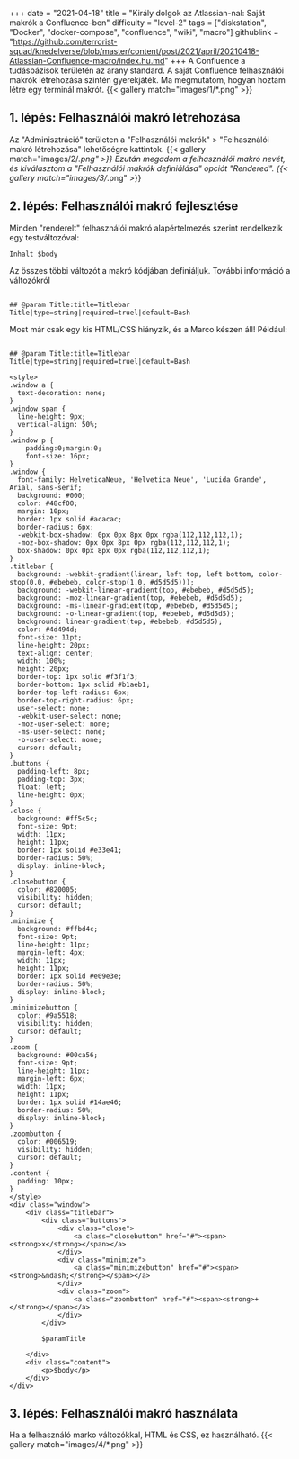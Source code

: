 +++
date = "2021-04-18"
title = "Király dolgok az Atlassian-nal: Saját makrók a Confluence-ben"
difficulty = "level-2"
tags = ["diskstation", "Docker", "docker-compose", "confluence", "wiki", "macro"]
githublink = "https://github.com/terrorist-squad/knedelverse/blob/master/content/post/2021/april/20210418-Atlassian-Confluence-macro/index.hu.md"
+++
A Confluence a tudásbázisok területén az arany standard. A saját Confluence felhasználói makrók létrehozása szintén gyerekjáték. Ma megmutatom, hogyan hoztam létre egy terminál makrót.
{{< gallery match="images/1/*.png" >}}

## 1. lépés: Felhasználói makró létrehozása
Az "Adminisztráció" területen a "Felhasználói makrók" > "Felhasználói makró létrehozása" lehetőségre kattintok.
{{< gallery match="images/2/*.png" >}}
Ezután megadom a felhasználói makró nevét, és kiválasztom a "Felhasználói makrók definiálása" opciót "Rendered".
{{< gallery match="images/3/*.png" >}}

## 2. lépés: Felhasználói makró fejlesztése
Minden "renderelt" felhasználói makró alapértelmezés szerint rendelkezik egy testváltozóval:
```
Inhalt $body

```
Az összes többi változót a makró kódjában definiáljuk. További információ a változókról
```

## @param Title:title=Titlebar Title|type=string|required=truel|default=Bash

```
Most már csak egy kis HTML/CSS hiányzik, és a Marco készen áll! Például:
```

## @param Title:title=Titlebar Title|type=string|required=truel|default=Bash

<style>
.window a {
  text-decoration: none;
}
.window span {
  line-height: 9px;
  vertical-align: 50%;
}
.window p {
    padding:0;margin:0;
    font-size: 16px;
}
.window {
  font-family: HelveticaNeue, 'Helvetica Neue', 'Lucida Grande', Arial, sans-serif;
  background: #000;
  color: #48cf00;
  margin: 10px;
  border: 1px solid #acacac;
  border-radius: 6px;
  -webkit-box-shadow: 0px 0px 8px 0px rgba(112,112,112,1);
  -moz-box-shadow: 0px 0px 8px 0px rgba(112,112,112,1);
  box-shadow: 0px 0px 8px 0px rgba(112,112,112,1);
}
.titlebar {
  background: -webkit-gradient(linear, left top, left bottom, color-stop(0.0, #ebebeb, color-stop(1.0, #d5d5d5)));
  background: -webkit-linear-gradient(top, #ebebeb, #d5d5d5);
  background: -moz-linear-gradient(top, #ebebeb, #d5d5d5);
  background: -ms-linear-gradient(top, #ebebeb, #d5d5d5);
  background: -o-linear-gradient(top, #ebebeb, #d5d5d5);
  background: linear-gradient(top, #ebebeb, #d5d5d5);
  color: #4d494d;
  font-size: 11pt;
  line-height: 20px;
  text-align: center;
  width: 100%;
  height: 20px;
  border-top: 1px solid #f3f1f3;
  border-bottom: 1px solid #b1aeb1;
  border-top-left-radius: 6px;
  border-top-right-radius: 6px;
  user-select: none;
  -webkit-user-select: none;
  -moz-user-select: none;
  -ms-user-select: none;
  -o-user-select: none;
  cursor: default;
}
.buttons {
  padding-left: 8px;
  padding-top: 3px;
  float: left;
  line-height: 0px;
}
.close {
  background: #ff5c5c;
  font-size: 9pt;
  width: 11px;
  height: 11px;
  border: 1px solid #e33e41;
  border-radius: 50%;
  display: inline-block;
}
.closebutton {
  color: #820005;
  visibility: hidden;
  cursor: default;
}
.minimize {
  background: #ffbd4c;
  font-size: 9pt;
  line-height: 11px;
  margin-left: 4px;
  width: 11px;
  height: 11px;
  border: 1px solid #e09e3e;
  border-radius: 50%;
  display: inline-block;
}
.minimizebutton {
  color: #9a5518;
  visibility: hidden;
  cursor: default;
}
.zoom {
  background: #00ca56;
  font-size: 9pt;
  line-height: 11px;
  margin-left: 6px;
  width: 11px;
  height: 11px;
  border: 1px solid #14ae46;
  border-radius: 50%;
  display: inline-block;
}
.zoombutton {
  color: #006519;
  visibility: hidden;
  cursor: default;
}
.content {
  padding: 10px;
}
</style>
<div class="window">
    <div class="titlebar">
        <div class="buttons">
            <div class="close">
                <a class="closebutton" href="#"><span><strong>x</strong></span></a>
            </div>
            <div class="minimize">
                <a class="minimizebutton" href="#"><span><strong>&ndash;</strong></span></a>
            </div>
            <div class="zoom">
                <a class="zoombutton" href="#"><span><strong>+</strong></span></a>
            </div>
        </div>

        $paramTitle

    </div>
    <div class="content">
        <p>$body</p>
    </div>
</div>

```

## 3. lépés: Felhasználói makró használata
Ha a felhasználó marko változókkal, HTML és CSS, ez használható.
{{< gallery match="images/4/*.png" >}}